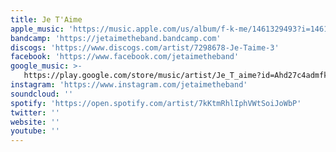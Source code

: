 ```yaml
---
title: Je T'Aime
apple_music: 'https://music.apple.com/us/album/f-k-me/1461329493?i=1461330703'
bandcamp: 'https://jetaimetheband.bandcamp.com'
discogs: 'https://www.discogs.com/artist/7298678-Je-Taime-3'
facebook: 'https://www.facebook.com/jetaimetheband'
google_music: >-
   https://play.google.com/store/music/artist/Je_T_aime?id=Ahd27c4admfk5yfwtoi6eiawsqi
instagram: 'https://www.instagram.com/jetaimetheband'
soundcloud: ''
spotify: 'https://open.spotify.com/artist/7kKtmRhlIphVWtSoiJoWbP'
twitter: ''
website: ''
youtube: ''
---
```

